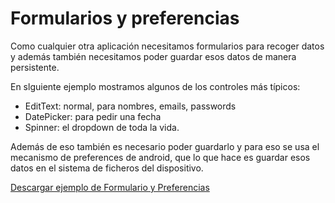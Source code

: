 <h1>
	Formularios y preferencias</h1>
<p>
	Como cualquier otra aplicaci&oacute;n necesitamos formularios para recoger datos y adem&aacute;s tambi&eacute;n necesitamos poder guardar esos datos de manera persistente.&nbsp;</p>
<p>
	En slguiente ejemplo mostramos algunos de los controles m&aacute;s t&iacute;picos:</p>
<ul>
	<li>
		EditText: normal, para nombres, emails, passwords</li>
	<li>
		DatePicker: para pedir una fecha</li>
	<li>
		Spinner: el dropdown de toda la vida.</li>
</ul>
<p>
	Adem&aacute;s de eso tambi&eacute;n es necesario poder guardarlo y para eso se usa el mecanismo de preferences de android, que lo que hace es guardar esos datos en el sistema de ficheros del dispositivo.</p>
<p>
	<a href="http://www.pello.info/filez/android/10.FormPref.tar.gz">Descargar ejemplo de Formulario y Preferencias</a></p>
<p>
	&nbsp;</p>
